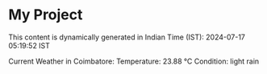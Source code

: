 # My Project

This content is dynamically generated in Indian Time (IST): 2024-07-17 05:19:52 IST


Current Weather in Coimbatore:
Temperature: 23.88 °C
Condition: light rain
